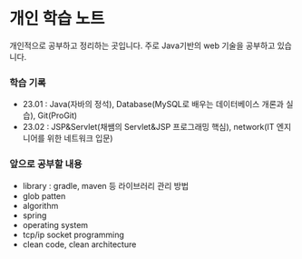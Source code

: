 # 개인 학습 노트

개인적으로 공부하고 정리하는 곳입니다. 주로 Java기반의 web 기술을 공부하고 있습니다.

### 학습 기록
* 23.01 : Java(자바의 정석), Database(MySQL로 배우는 데이터베이스 개론과 실습), Git(ProGit)
* 23.02 : JSP&Servlet(채쌤의 Servlet&JSP 프로그래밍 핵심), network(IT 엔지니어를 위한 네트워크 입문)

### 앞으로 공부할 내용
* library : gradle, maven 등 라이브러리 관리 방법
* glob patten
* algorithm
* spring
* operating system
* tcp/ip socket programming
* clean code, clean architecture 
